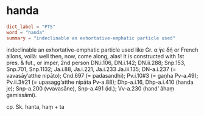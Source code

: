 # handa

``` toml
dict_label = "PTS"
word = "handa"
summary = "indeclinable an exhortative-emphatic particle used"
```

indeclinable an exhortative\-emphatic particle used like Gr. α ̓́γε δή or French allons, voilà: well then, now, come along, alas! It is constructed with 1st pres. & fut., or imper, 2nd person DN.i.106, DN.i.142; DN.ii.288; Snp.153, Snp.701, Snp.1132; Ja.i.88, Ja.i.221, Ja.i.233 Ja.iii.135; DN\-a.i.237 (= vavasāy’atthe nipāto); Cnd.697 (= padasandhi); Pv.i.10#3 (= gaṇha Pv\-a.49); Pv.ii.3#21 (= upasagg’atthe nipāta Pv\-a.88); Dhp\-a.i.16, Dhp\-a.i.410 (handa je); Snp\-a.200 (vvavasāne), Snp\-a.491 (id.); Vv\-a.230 (hand’ âhaṃ gamissāmi).

cp. Sk. hanta, haṃ \+ ta

